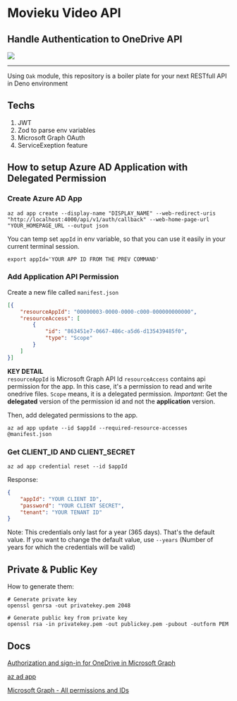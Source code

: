 # Movieku Video API

## Handle Authentication to OneDrive API

<img src="https://p.sfx.ms/OneDriveLogoTile.png" />

---

Using `Oak` module, this repository is a boiler plate for your next RESTfull API
in Deno environment

## Techs

1. JWT
2. Zod to parse env variables
3. Microsoft Graph OAuth
4. ServiceExeption feature

## How to setup Azure AD Application with Delegated Permission

### Create Azure AD App

```
az ad app create --display-name "DISPLAY_NAME" --web-redirect-uris "http://localhost:4000/api/v1/auth/callback" --web-home-page-url "YOUR_HOMEPAGE_URL --output json
```

You can temp set `appId` in env variable, so that you can use it easily in your
current terminal session.

```
export appId='YOUR APP ID FROM THE PREV COMMAND'
```

### Add Application API Permission

Create a new file called `manifest.json`

```json
[{
    "resourceAppId": "00000003-0000-0000-c000-000000000000",
    "resourceAccess": [
        {
            "id": "863451e7-0667-486c-a5d6-d135439485f0",
            "type": "Scope"
        }
    ]
}]
```

**KEY DETAIL** <br> `resourceAppId` is Microsoft Graph API Id `resourceAccess`
contains api permission for the app. In this case, it's a permission to read and
write onedrive files. `Scope` means, it is a delegated permission. _Important_:
Get the **delegated** version of the permission id and not the **application**
version.

Then, add delegated permissions to the app.

```
az ad app update --id $appId --required-resource-accesses @manifest.json
```

### Get CLIENT_ID AND CLIENT_SECRET

```
az ad app credential reset --id $appId
```

Response:

```json
{
    "appId": "YOUR CLIENT ID",
    "password": "YOUR CLIENT SECRET",
    "tenant": "YOUR TENANT ID"
}
```

Note: This credentials only last for a year (365 days). That's the default
value. If you want to change the default value, use `--years` (Number of years
for which the credentials will be valid)

## Private & Public Key

How to generate them:

```
# Generate private key
openssl genrsa -out privatekey.pem 2048
```

```
# Generate public key from private key
openssl rsa -in privatekey.pem -out publickey.pem -pubout -outform PEM
```

## Docs

<a href="https://learn.microsoft.com/en-us/onedrive/developer/rest-api/getting-started/graph-oauth?view=odsp-graph-online">Authorization
and sign-in for OneDrive in Microsoft Graph</a>

<a href="https://learn.microsoft.com/en-us/cli/azure/ad/app?view=azure-cli-latest">az
ad app</a>

<a href="https://learn.microsoft.com/en-us/graph/permissions-reference?view=graph-rest-1.0#all-permissions-and-ids">Microsoft
Graph - All permissions and IDs</a>
